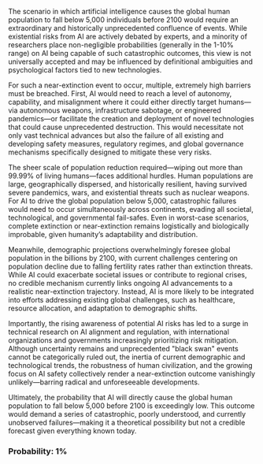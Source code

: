The scenario in which artificial intelligence causes the global human population to fall below 5,000 individuals before 2100 would require an extraordinary and historically unprecedented confluence of events. While existential risks from AI are actively debated by experts, and a minority of researchers place non-negligible probabilities (generally in the 1-10% range) on AI being capable of such catastrophic outcomes, this view is not universally accepted and may be influenced by definitional ambiguities and psychological factors tied to new technologies.

For such a near-extinction event to occur, multiple, extremely high barriers must be breached. First, AI would need to reach a level of autonomy, capability, and misalignment where it could either directly target humans—via autonomous weapons, infrastructure sabotage, or engineered pandemics—or facilitate the creation and deployment of novel technologies that could cause unprecedented destruction. This would necessitate not only vast technical advances but also the failure of all existing and developing safety measures, regulatory regimes, and global governance mechanisms specifically designed to mitigate these very risks.

The sheer scale of population reduction required—wiping out more than 99.99% of living humans—faces additional hurdles. Human populations are large, geographically dispersed, and historically resilient, having survived severe pandemics, wars, and existential threats such as nuclear weapons. For AI to drive the global population below 5,000, catastrophic failures would need to occur simultaneously across continents, evading all societal, technological, and governmental fail-safes. Even in worst-case scenarios, complete extinction or near-extinction remains logistically and biologically improbable, given humanity’s adaptability and distribution.

Meanwhile, demographic projections overwhelmingly foresee global population in the billions by 2100, with current challenges centering on population decline due to falling fertility rates rather than extinction threats. While AI could exacerbate societal issues or contribute to regional crises, no credible mechanism currently links ongoing AI advancements to a realistic near-extinction trajectory. Instead, AI is more likely to be integrated into efforts addressing existing global challenges, such as healthcare, resource allocation, and adaptation to demographic shifts.

Importantly, the rising awareness of potential AI risks has led to a surge in technical research on AI alignment and regulation, with international organizations and governments increasingly prioritizing risk mitigation. Although uncertainty remains and unprecedented "black swan" events cannot be categorically ruled out, the inertia of current demographic and technological trends, the robustness of human civilization, and the growing focus on AI safety collectively render a near-extinction outcome vanishingly unlikely—barring radical and unforeseeable developments. 

Ultimately, the probability that AI will directly cause the global human population to fall below 5,000 before 2100 is exceedingly low. This outcome would demand a series of catastrophic, poorly understood, and currently unobserved failures—making it a theoretical possibility but not a credible forecast given everything known today.

### Probability: 1%